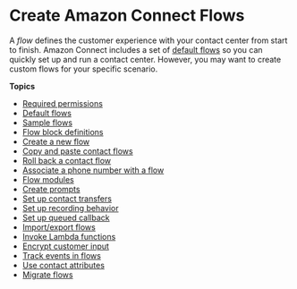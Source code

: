 # Create Amazon Connect Flows<a name="connect-contact-flows"></a>

A *flow* defines the customer experience with your contact center from start to finish\. Amazon Connect includes a set of [default flows](contact-flow-default.md) so you can quickly set up and run a contact center\. However, you may want to create custom flows for your specific scenario\.

**Topics**
+ [Required permissions](contact-flow-permissions.md)
+ [Default flows](contact-flow-default.md)
+ [Sample flows](contact-flow-samples.md)
+ [Flow block definitions](contact-block-definitions.md)
+ [Create a new flow](create-contact-flow.md)
+ [Copy and paste contact flows](copy-paste-contact-flows.md)
+ [Roll back a contact flow](flow-version-control.md)
+ [Associate a phone number with a flow](associate-claimed-ported-phone-number-to-flow.md)
+ [Flow modules](contact-flow-modules.md)
+ [Create prompts](prompts.md)
+ [Set up contact transfers](transfer.md)
+ [Set up recording behavior](set-up-recordings.md)
+ [Set up queued callback](setup-queued-callback.md)
+ [Import/export flows](contact-flow-import-export.md)
+ [Invoke Lambda functions](connect-lambda-functions.md)
+ [Encrypt customer input](encrypt-data.md)
+ [Track events in flows](about-contact-flow-logs.md)
+ [Use contact attributes](connect-contact-attributes.md)
+ [Migrate flows](migrate-contact-flows.md)